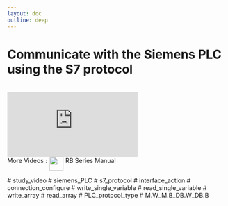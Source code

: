 ```yaml
---
layout: doc
outline: deep
---
```


# Communicate with the Siemens PLC using the S7 protocol

<br>

<iframe class="video-resources"
src="https://www.youtube.com/embed/TxOBj3tRBfU?si=hGOWD916dsPbSMP3"
title="UI Screen Layout"
frameborder="0"
allow="accelerometer; autoplay; clipboard-write; encrypted-media; gyroscope; picture-in-picture; web-share"
referrerpolicy="strict-origin-when-cross-origin"
allowfullscreen>
</iframe>

<br>

<div class="more-videos-info">
  <span>More Videos : </span>
  <img src="/youtube_64.png" width=32 height=32 />
  <a href="https://www.youtube.com/playlist?list=PLa7dlfy7PJ2w79uPRvhXDd61yqKZtpVdc" target="_blank">
    RB Series Manual
  </a>
</div>

\# study_video
\# siemens_PLC
\# s7_protocol
\# interface_action
\# connection_configure
\# write_single_variable
\# read_single_variable
\# write_array
\# read_array
\# PLC_protocol_type
\# M.W_M.B_DB.W_DB.B

<style scoped>
img {
  margin: 0 5px;
}

a {
  text-decoration: none;
}

.more-videos-info {
  display: flex;
}
</style>
